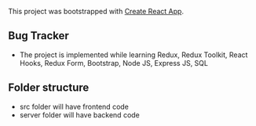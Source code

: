 This project was bootstrapped with [Create React App](https://github.com/facebook/create-react-app).

## Bug Tracker

-  The project is implemented while learning Redux, Redux Toolkit, React Hooks, Redux Form, Bootstrap, Node JS, Express JS, SQL

## Folder structure

-  src folder will have frontend code
-  server folder will have backend code
